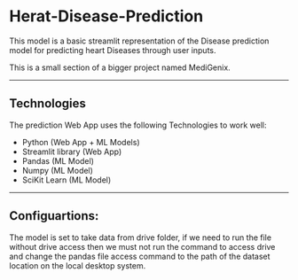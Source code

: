 # Herat-Disease-Prediction

This model is a basic streamlit representation of the Disease prediction model for predicting heart Diseases through user inputs.

This is a small section of a bigger project named MediGenix.

---

## Technologies 

The prediction Web App uses the following Technologies to work well:
* Python (Web App + ML Models)
* Streamlit library (Web App)
* Pandas (ML Model)
* Numpy (ML Model)
* SciKit Learn (ML Model)

---

## Configuartions:
The model is set to take data from drive folder, if we need to run the file without drive access then we must not run the command to access drive and change the pandas file access command to the path of the dataset location on the local desktop system.
